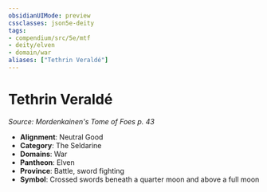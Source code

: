 ```yaml
---
obsidianUIMode: preview
cssclasses: json5e-deity
tags:
- compendium/src/5e/mtf
- deity/elven
- domain/war
aliases: ["Tethrin Veraldé"]
---
```

# Tethrin Veraldé
*Source: Mordenkainen's Tome of Foes p. 43* 

- **Alignment**: Neutral Good
- **Category**: The Seldarine
- **Domains**: War
- **Pantheon**: Elven
- **Province**: Battle, sword fighting
- **Symbol**: Crossed swords beneath a quarter moon and above a full moon